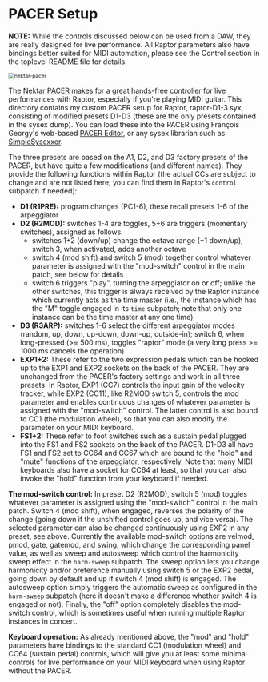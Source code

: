 # PACER Setup

**NOTE:** While the controls discussed below can be used from a DAW, they are really designed for live performance. All Raptor parameters also have bindings better suited for MIDI automation, please see the Control section in the toplevel README file for details.

<img src="/home/ag/Sources/bitbucket/raptor-lua/pacer/nektar-pacer.png" alt="nektar-pacer" style="zoom:75%;" />

The [Nektar PACER][] makes for a great hands-free controller for live performances with Raptor, especially if you're playing MIDI guitar. This directory contains my custom PACER setup for Raptor, raptor-D1-3.syx, consisting of modified presets D1-D3 (these are the only presets contained in the sysex dump). You can load these into the PACER using François Georgy's web-based [PACER Editor][], or any sysex librarian such as [SimpleSysexxer][].

The three presets are based on the A1, D2, and D3 factory presets of the PACER, but have quite a few modifications (and different names). They provide the following functions within Raptor (the actual CCs are subject to change and are not listed here; you can find them in Raptor's `control` subpatch if needed):

- **D1 (R1PRE):** program changes (PC1-6), these recall presets 1-6 of the arpeggiator
- **D2 (R2MOD):** switches 1-4 are toggles, 5+6 are triggers (momentary switches), assigned as follows:
    - switches 1+2 (down/up) change the octave range (+1 down/up), switch 3, when activated, adds another octave
    - switch 4 (mod shift) and switch 5 (mod) together control whatever parameter is assigned with the "mod-switch" control in the main patch, see below for details
    - switch 6 triggers "play", turning the arpeggiator on or off; unlike the other switches, this trigger is always received by the Raptor instance which currently acts as the time master (i.e., the instance which has the "M" toggle engaged in its `time` subpatch; note that only one instance can be the time master at any one time)
- **D3 (R3ARP):** switches 1-6 select the different arpeggiator modes (random, up, down, up-down, down-up, outside-in); switch 6, when long-pressed (>= 500 ms), toggles "raptor" mode (a very long press >= 1000 ms cancels the operation)
- **EXP1+2:** These refer to the two expression pedals which can be hooked up to the EXP1 and EXP2 sockets on the back of the PACER. They are unchanged from the PACER's factory settings and work in all three presets. In Raptor, EXP1 (CC7) controls the input gain of the velocity tracker, while EXP2 (CC11), like R2MOD switch 5, controls the mod parameter and enables continuous changes of whatever parameter is assigned with the "mod-switch" control. The latter control is also bound to CC1 (the modulation wheel), so that you can also modify the parameter on your MIDI keyboard.
- **FS1+2:** These refer to foot switches such as a sustain pedal plugged into the FS1 and FS2 sockets on the back of the PACER. D1-D3 all have FS1 and FS2 set to CC64 and CC67 which are bound to the "hold" and "mute" functions of the arpeggiator, respectively. Note that many MIDI keyboards also have a socket for CC64 at least, so that you can also invoke the "hold" function from your keyboard if needed.

**The mod-switch control:** In preset D2 (R2MOD), switch 5 (mod) toggles whatever parameter is assigned using the "mod-switch" control in the main patch. Switch 4 (mod shift), when engaged, reverses the polarity of the change (going down if the unshifted control goes up, and vice versa). The selected parameter can also be changed continuously using EXP2 in any preset, see above. Currently the available mod-switch options are velmod, pmod, gate, gatemod, and swing, which change the corresponding panel value, as well as sweep and autosweep which control the harmonicity sweep effect in the `harm-sweep` subpatch. The sweep option lets you change harmonicity and/or preference manually using switch 5 or the EXP2 pedal, going down by default and up if switch 4 (mod shift) is engaged. The autosweep option simply triggers the automatic sweep as configured in the `harm-sweep` subpatch (here it doesn't make a difference whether switch 4 is engaged or not). Finally, the "off" option completely disables the mod-switch control, which is sometimes useful when running multiple Raptor instances in concert.

**Keyboard operation:** As already mentioned above, the "mod" and "hold" parameters have bindings to the standard CC1 (modulation wheel) and CC64 (sustain pedal) controls, which will give you at least some minimal controls for live performance on your MIDI keyboard when using Raptor without the PACER.

[Nektar PACER]: https://nektartech.com/pacer-midi-daw-footswitch-controller/
[PACER Editor]: https://studiocode.dev/pacer-editor
[SimpleSysexxer]: http://archive.today/cD4KR

